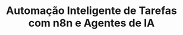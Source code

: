 ---
title: "Automação Inteligente de Tarefas com n8n e Agentes de IA"
excerpt: "Fluxo de trabalho automatizado que captura issues do GitHub, extrai dados estruturados com IA, utiliza um agente para gerar insights e cria tarefas no Notion, otimizando a gestão de projetos."
header:
  overlay_color: "#000"
  overlay_filter: "0.5"
  overlay_image: https://images.unsplash.com/photo-1611118464930-e8b39a3f2824?q=80&w=2070&auto=format&fit=crop&ixlib=rb-4.0.3&ixid=M3wxMjA3fDB8MHxwaG90by1wYWdlfHx8fGVufDB8fHx8fA%3D%3D
  caption: "Foto de [DeepMind](https://unsplash.com/@deepmind) em [Unsplash](https://unsplash.com)"
sidebar:
  - title: "Tecnologias"
    text: "n8n, Agentes de IA, LLMs, GitHub, Notion"
  - title: "Áreas"
    text: "Automação, Inteligência Artificial, Gestão de Projetos, DevOps"
---
